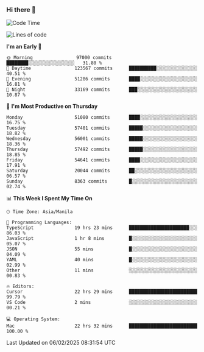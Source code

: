 ### Hi there 👋

<!--START_SECTION:waka-->
![Code Time](http://img.shields.io/badge/Code%20Time-5%2C832%20hrs%2037%20mins-blue)

![Lines of code](https://img.shields.io/badge/From%20Hello%20World%20I%27ve%20Written-118.5%20million%20lines%20of%20code-blue)

**I'm an Early 🐤** 

```text
🌞 Morning                97000 commits       ████████░░░░░░░░░░░░░░░░░   31.80 % 
🌆 Daytime                123567 commits      ██████████░░░░░░░░░░░░░░░   40.51 % 
🌃 Evening                51286 commits       ████░░░░░░░░░░░░░░░░░░░░░   16.81 % 
🌙 Night                  33169 commits       ███░░░░░░░░░░░░░░░░░░░░░░   10.87 % 
```
📅 **I'm Most Productive on Thursday** 

```text
Monday                   51080 commits       ████░░░░░░░░░░░░░░░░░░░░░   16.75 % 
Tuesday                  57401 commits       █████░░░░░░░░░░░░░░░░░░░░   18.82 % 
Wednesday                56001 commits       █████░░░░░░░░░░░░░░░░░░░░   18.36 % 
Thursday                 57492 commits       █████░░░░░░░░░░░░░░░░░░░░   18.85 % 
Friday                   54641 commits       ████░░░░░░░░░░░░░░░░░░░░░   17.91 % 
Saturday                 20044 commits       ██░░░░░░░░░░░░░░░░░░░░░░░   06.57 % 
Sunday                   8363 commits        █░░░░░░░░░░░░░░░░░░░░░░░░   02.74 % 
```


📊 **This Week I Spent My Time On** 

```text
🕑︎ Time Zone: Asia/Manila

💬 Programming Languages: 
TypeScript               19 hrs 23 mins      ██████████████████████░░░   86.03 % 
JavaScript               1 hr 8 mins         █░░░░░░░░░░░░░░░░░░░░░░░░   05.07 % 
JSON                     55 mins             █░░░░░░░░░░░░░░░░░░░░░░░░   04.09 % 
YAML                     40 mins             █░░░░░░░░░░░░░░░░░░░░░░░░   02.99 % 
Other                    11 mins             ░░░░░░░░░░░░░░░░░░░░░░░░░   00.83 % 

🔥 Editors: 
Cursor                   22 hrs 29 mins      █████████████████████████   99.79 % 
VS Code                  2 mins              ░░░░░░░░░░░░░░░░░░░░░░░░░   00.21 % 

💻 Operating System: 
Mac                      22 hrs 32 mins      █████████████████████████   100.00 % 
```


 Last Updated on 06/02/2025 08:31:54 UTC
<!--END_SECTION:waka-->


<!--
**rad182/rad182** is a ✨ _special_ ✨ repository because its `README.md` (this file) appears on your GitHub profile.

Here are some ideas to get you started:

- 🔭 I’m currently working on ...
- 🌱 I’m currently learning ...
- 👯 I’m looking to collaborate on ...
- 🤔 I’m looking for help with ...
- 💬 Ask me about ...
- 📫 How to reach me: ...
- 😄 Pronouns: ...
- ⚡ Fun fact: ...
-->

